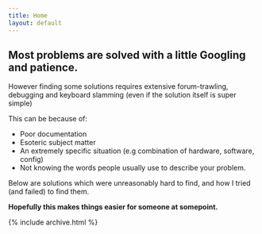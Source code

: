 ```yaml
---
title: Home
layout: default
---
```


## Most problems are solved with a little Googling and patience.

However finding some solutions requires extensive forum-trawling, debugging and keyboard slamming (even if the solution itself is super simple)

This can be because of:
- Poor documentation
- Esoteric subject matter
- An extremely specific situation (e.g combination of hardware, software, config)
- Not knowing the words people usually use to describe your problem.

Below are solutions which were unreasonably hard to find, and how I tried (and failed) to find them.

**Hopefully this makes things easier for someone at somepoint.**

{% include archive.html %}